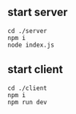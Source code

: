 ## start server

```shell
cd ./server
npm i
node index.js
```

## start client

```shell
cd ./client
npm i
npm run dev
```